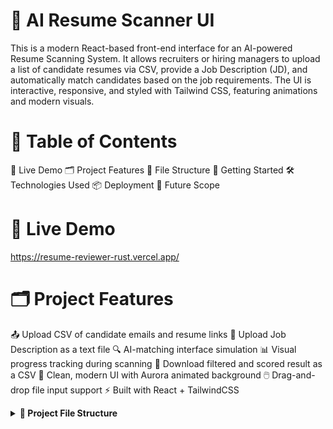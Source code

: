 # 🧠 AI Resume Scanner UI

This is a modern React-based front-end interface for an AI-powered Resume Scanning System. It allows recruiters or hiring managers to upload a list of candidate resumes via CSV, provide a Job Description (JD), and automatically match candidates based on the job requirements.
The UI is interactive, responsive, and styled with Tailwind CSS, featuring animations and modern visuals.

# 🧾 Table of Contents
📸 Live Demo
🗂️ Project Features
📁 File Structure
🚀 Getting Started
🛠️ Technologies Used
📦 Deployment
📌 Future Scope



# 📸 Live Demo
https://resume-reviewer-rust.vercel.app/


# 🗂️ Project Features

📤 Upload CSV of candidate emails and resume links
📝 Upload Job Description as a text file
🔍 AI-matching interface simulation
📊 Visual progress tracking during scanning
📁 Download filtered and scored result as a CSV
🎨 Clean, modern UI with Aurora animated background
🖱️ Drag-and-drop file input support
⚡ Built with React + TailwindCSS


<details>
<summary><strong>📁 Project File Structure</strong></summary>

resume-scanner-ui/
│
├── public/
│   └── assets/
│       └── new-bg.webp             
│
├── src/
│   ├── components/
│   │   ├── CSVUpload/
│   │   │   └── CSVUpload.jsx       
│   │   ├── JDFileUpload/
│   │   │   └── JDFileUpload.jsx    
│   │   ├── ProgressTracker/
│   │   │   └── ProgressTracker.jsx 
│   │   ├── DownloadButton/
│   │   │   └── DownloadButton.jsx  
│   │   ├── Features/
│   │   │   └── Features.jsx        
│   │   └── ui/
│   │       └── aurora-background.jsx # Animated background
│   │
│   ├── App.jsx                     
│   ├── App.css                   
│   └── main.jsx                 
│
├── tailwind.config.js            
├── index.html
├── package.json
└── README.md                     

# Getting Started

1. Clone the Repository
   ```
   git clone https://github.com/your-username/resume-scanner-ui.git
   cd resume-scanner-ui

   ```

2. Install Dependencies
   ```
   npm install

   ```

3. Run the App
   ```
   npm run dev
   
   ```

# 🛠️ Technologies Used

React — UI development
Tailwind CSS — Utility-first styling
Framer Motion — Animation handling
Typewriter-effect — Typing animations
React Icons — File upload icons


# 🧪 How to Use

Step 1: Upload a CSV file containing Email and Resume Link columns
Step 2: Upload a .txt file containing the job description
Step 3: Click on Start Scan to simulate evaluation
Step 4: View real-time progress and download final results as CSV

# 🌐 Deployment

Vercel


# Future Scope

 Integrate actual backend resume evaluation
 Add candidate feedback and detailed score breakdown
 Add analytics for hiring insights
 Use OpenAI or other models for better JD matching

 # 🙌 Contributions & Feedback
Feel free to fork the repo, raise issues, and submit pull requests.




